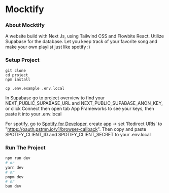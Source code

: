 # Mocktify

### About Mocktify
A website build with Next Js, using Tailwind CSS and Flowbite React. Utilize Supabase for the database. Let you keep track of your favorite song and make your own playlist just like spotify :)

### Setup Project
```
git clone
cd project
npm install

cp .env.example .env.local
```
In Supabase go to project overview to find your NEXT_PUBLIC_SUPABASE_URL and NEXT_PUBLIC_SUPABASE_ANON_KEY, or click Connect then open tab App Frameworks to see your keys, then paste it into your .env.local

For spotify, go to [Spotify for Developer](https://developer.spotify.com/dashboard/), create app -> set 'Redirect URIs' to "https://oauth.pstmn.io/v1/browser-callback". Then copy and paste SPOTIFY_CLIENT_ID and SPOTIFY_CLIENT_SECRET to your .env.local
### Run The Project
```bash
npm run dev
# or
yarn dev
# or
pnpm dev
# or
bun dev
```

